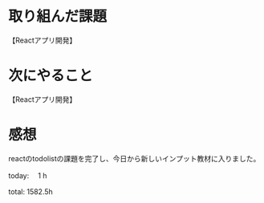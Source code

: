# 取り組んだ課題
【Reactアプリ開発】

# 次にやること
【Reactアプリ開発】

# 感想
reactのtodolistの課題を完了し、今日から新しいインプット教材に入りました。

today: 　1 h

total: 1582.5h
